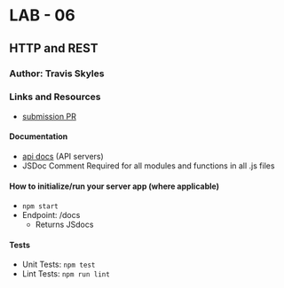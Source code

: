# LAB - 06

## HTTP and REST

### Author: Travis Skyles

### Links and Resources
* [submission PR](https://github.com/tskyles-401-advanced-javascript/401-lab-06/pull/1)

#### Documentation
* [api docs](http://xyz.com/api-docs) (API servers)
* JSDoc Comment Required for all modules and functions in all .js files

#### How to initialize/run your server app (where applicable)
* `npm start`
* Endpoint: /docs
  * Returns JSdocs
  
#### Tests
* Unit Tests: `npm test`
* Lint Tests: `npm run lint`
